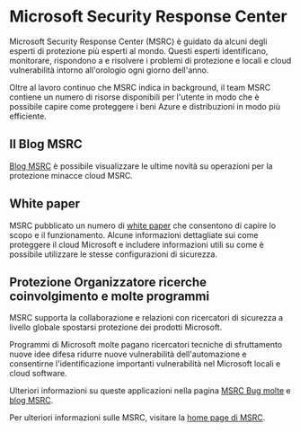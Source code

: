 <properties
   pageTitle="Microsoft Security Response Center | Microsoft Azure"
   description="L'articolo fornisce un elenco delle risorse di Microsoft Security Response Center (MSRC) che può essere utilizzato per ottenere ulteriori informazioni sul consigliate MSRC curated."
   services="security"
   documentationCenter="na"
   authors="TomShinder"
   manager="StevenPo"
   editor="TomSh"/>

<tags
   ms.service="security"
   ms.devlang="na"
   ms.topic="article"
   ms.tgt_pltfrm="na"
   ms.workload="na"
   ms.date="10/18/2016"
   ms.author="yurid"/>

# <a name="microsoft-security-response-center"></a>Microsoft Security Response Center

Microsoft Security Response Center (MSRC) è guidato da alcuni degli esperti di protezione più esperti al mondo. Questi esperti identificano, monitorare, rispondono a e risolvere i problemi di protezione e locali e cloud vulnerabilità intorno all'orologio ogni giorno dell'anno.

Oltre al lavoro continuo che MSRC indica in background, il team MSRC contiene un numero di risorse disponibili per l'utente in modo che è possibile capire come proteggere i beni Azure e distribuzioni in modo più efficiente.

## <a name="the-msrc-blog"></a>Il Blog MSRC

[Blog MSRC](https://blogs.technet.microsoft.com/msrc/) è possibile visualizzare le ultime novità su operazioni per la protezione minacce cloud MSRC.
 
## <a name="white-papers"></a>White paper

MSRC pubblicato un numero di [white paper](https://technet.microsoft.com/library/bb969102.aspx) che consentono di capire lo scopo e il funzionamento. Alcune informazioni dettagliate sui come proteggere il cloud Microsoft e includere informazioni utili su come è possibile utilizzare le stesse configurazioni di sicurezza.
 
## <a name="security-researcher-engagement-and-bounty-programs"></a>Protezione Organizzatore ricerche coinvolgimento e molte programmi

MSRC supporta la collaborazione e relazioni con ricercatori di sicurezza a livello globale spostarsi protezione dei prodotti Microsoft.

Programmi di Microsoft molte pagano ricercatori tecniche di sfruttamento nuove idee difesa ridurre nuove vulnerabilità dell'automazione e consentirne l'identificazione importanti vulnerabilità nel Microsoft locali e cloud software.
 
Ulteriori informazioni su queste applicazioni nella pagina [MSRC Bug molte](https://technet.microsoft.com/security/dn425036) e [blog MSRC](https://blogs.technet.microsoft.com/msrc/).

Per ulteriori informazioni sulle MSRC, visitare la [home page di MSRC](https://technet.microsoft.com/library/dn440717.aspx).
